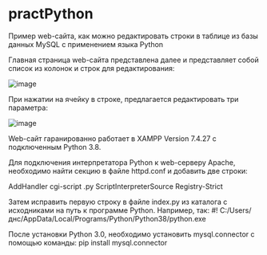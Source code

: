# practPython
Пример web-сайта, как можно редактировать строки в таблице из базы данных MySQL с применением языка Python

Главная страница web-сайта представлена далее 
и представляет собой список из колонок и строк для редактирования:

![image](https://user-images.githubusercontent.com/10297748/182027613-77cd33d7-885b-4470-846a-df76831ebc27.png)

При нажатии на ячейку в строке, предлагается редактировать три параметра:

![image](https://user-images.githubusercontent.com/10297748/182027711-fe75c50d-edac-44a9-ae4a-025eb2d17ed4.png)

Web-сайт гаранированно работает в XAMPP Version 7.4.27 с подключенным Python 3.8.

Для подключения интерпретатора Python к web-серверу Apache, необходимо найти секцию <IfModule mime_module> в файле httpd.conf и добавить две строки:
  
  AddHandler cgi-script .py
  ScriptInterpreterSource Registry-Strict
  
Затем исправить первую строку в файле index.py из каталога с исходниками на путь к программе Python. Например, так:
  #! C:/Users/днс/AppData/Local/Programs/Python/Python38/python.exe

После установки Python 3.0, необходимо установить mysql.connector с помощью команды: pip install mysql.connector
  
  
